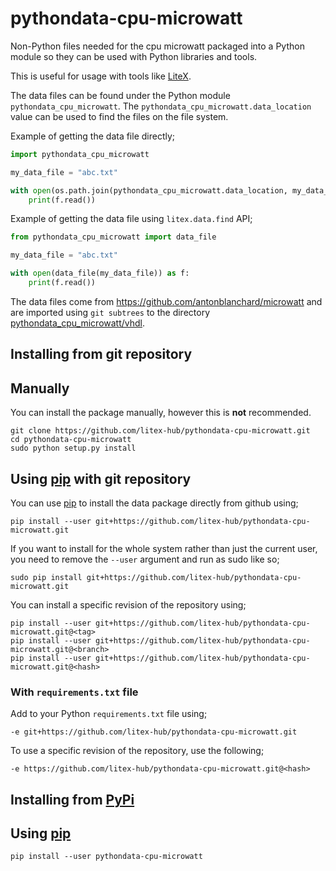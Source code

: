 # pythondata-cpu-microwatt

Non-Python  files needed for the cpu microwatt packaged
into a Python module so they can be used with Python libraries and tools.

This is useful for usage with tools like
[LiteX](https://github.com/enjoy-digital/litex.git).

The data files can be found under the Python module `pythondata_cpu_microwatt`. The
`pythondata_cpu_microwatt.data_location` value can be used to find the files on the file
system.

Example of getting the data file directly;
```python
import pythondata_cpu_microwatt

my_data_file = "abc.txt"

with open(os.path.join(pythondata_cpu_microwatt.data_location, my_data_file)) as f:
    print(f.read())
```

Example of getting the data file using `litex.data.find` API;
```python
from pythondata_cpu_microwatt import data_file

my_data_file = "abc.txt"

with open(data_file(my_data_file)) as f:
    print(f.read())
```


The data files come from https://github.com/antonblanchard/microwatt
and are imported using `git subtrees` to the directory
[pythondata_cpu_microwatt/vhdl](pythondata_cpu_microwatt/vhdl).



## Installing from git repository

## Manually

You can install the package manually, however this is **not** recommended.

```
git clone https://github.com/litex-hub/pythondata-cpu-microwatt.git
cd pythondata-cpu-microwatt
sudo python setup.py install
```

## Using [pip](https://pip.pypa.io/) with git repository

You can use [pip](https://pip.pypa.io/) to install the data package directly
from github using;

```
pip install --user git+https://github.com/litex-hub/pythondata-cpu-microwatt.git
```

If you want to install for the whole system rather than just the current user,
you need to remove the `--user` argument and run as sudo like so;

```
sudo pip install git+https://github.com/litex-hub/pythondata-cpu-microwatt.git
```

You can install a specific revision of the repository using;
```
pip install --user git+https://github.com/litex-hub/pythondata-cpu-microwatt.git@<tag>
pip install --user git+https://github.com/litex-hub/pythondata-cpu-microwatt.git@<branch>
pip install --user git+https://github.com/litex-hub/pythondata-cpu-microwatt.git@<hash>
```

### With `requirements.txt` file

Add to your Python `requirements.txt` file using;
```
-e git+https://github.com/litex-hub/pythondata-cpu-microwatt.git
```

To use a specific revision of the repository, use the following;
```
-e https://github.com/litex-hub/pythondata-cpu-microwatt.git@<hash>
```

## Installing from [PyPi](https://pypi.org/project/pythondata-cpu-microwatt/)

## Using [pip](https://pip.pypa.io/)

```
pip install --user pythondata-cpu-microwatt
```
